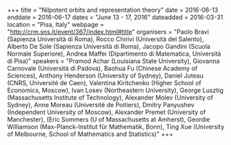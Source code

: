 +++
title = "Nilpotent orbits and representation theory"
date = 2016-06-13
enddate = 2016-06-17
dates = "June 13 - 17, 2016"
dateadded = 2016-03-31
location = "Pisa, Italy"
webpage = "http://crm.sns.it/event/367/index.html#title"
organisers = "Paolo Bravi (Sapienza Università di Roma), Rocco Chirivi (Università del Salento), Alberto De Sole (Sapienza Università di Roma), Jacopo Gandini (Scuola Normale Superiore), Andrea Maffei (Dipartimento di Matematica, Università di Pisa)"
speakers = "Pramod Achar (Louisiana State University), Giovanna Carnovale (Università di Padova), Baohua Fu (Chinese Academy of Sciences), Anthony Henderson (University of Sydney), Daniel Juteau (CNRS, Université de Caen), Valentina Kiritchenko (Higher School of Economics, Moscow), Ivan Losev (Northeastern University), George Lusztig (Massachusetts Institute of Technology), Alexander Molev (University of Sydney), Anne Moreau (Université de Poitiers), Dmitry Panyushev (Independent University of Moscow), Alexander Premet (University of Manchester), (Eric Sommers (U of Massachusetts at Amherst), Geordie Williamson (Max-Planck-Institut für Mathematik, Bonn), Ting Xue (University of Melbourne, School of Mathematics and Statistics)"
+++
